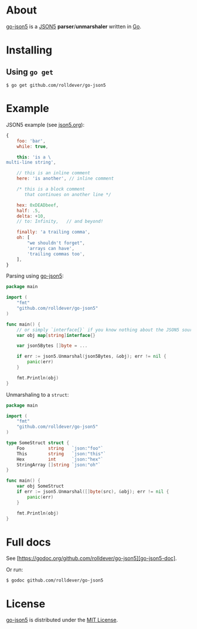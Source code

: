 # About

[go-json5][] is a [JSON5][] **parser**/**unmarshaler** written in [Go][].


# Installing

## Using `go get`

	$ go get github.com/rolldever/go-json5


# Example

JSON5 example (see [json5.org][JSON5]):

```js
{
    foo: 'bar',
    while: true,

    this: 'is a \
multi-line string',

    // this is an inline comment
    here: 'is another', // inline comment

    /* this is a block comment
       that continues on another line */

    hex: 0xDEADbeef,
    half: .5,
    delta: +10,
    // to: Infinity,   // and beyond!

    finally: 'a trailing comma',
    oh: [
        "we shouldn't forget",
        'arrays can have',
        'trailing commas too',
    ],
}
```

Parsing using [go-json5][]:

```go
package main

import (
	"fmt"
	"github.com/rolldever/go-json5"
)

func main() {
	// or simply `interface{}` if you know nothing about the JSON5 source
	var obj map[string]interface{}

	var json5Bytes []byte = ...

	if err := json5.Unmarshal(json5Bytes, &obj); err != nil {
		panic(err)
	}

	fmt.Println(obj)
}
```

Unmarshaling to a `struct`:

```go
package main

import (
	"fmt"
	"github.com/rolldever/go-json5"
)

type SomeStruct struct {
	Foo         string   `json:"foo"`
	This        string   `json:"this"`
	Hex         int      `json:"hex"`
	StringArray []string `json:"oh"`
}

func main() {
	var obj SomeStruct
	if err := json5.Unmarshal([]byte(src), &obj); err != nil {
		panic(err)
	}

	fmt.Println(obj)
}
```


# Full docs

See [https://godoc.org/github.com/rolldever/go-json5][go-json5-doc].

Or run:

	$ godoc github.com/rolldever/go-json5


# License

[go-json5][] is distributed under the [MIT License][].



[Go]: https://golang.org/
[JSON5]: http://json5.org/
[go-json5]: https://github.com/rolldever/go-json5
[go-json5-doc]: https://godoc.org/github.com/rolldever/go-json5
[MIT License]: ./LICENSE
